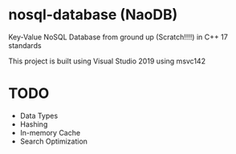 # nosql-database (NaoDB)

Key-Value NoSQL Database from ground up (Scratch!!!!) in C++ 17 standards

This project is built using Visual Studio 2019 using msvc142

# TODO

- Data Types
- Hashing
- In-memory Cache
- Search Optimization
